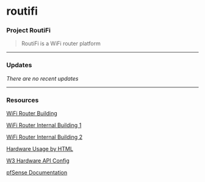 # routifi
### Project RoutiFi
>RoutiFi is a WiFi router platform

***

### Updates
_There are no recent updates_

***

### Resources
[WiFi Router Building](https://arstechnica.com/gadgets/2016/04/the-ars-guide-to-building-a-linux-router-from-scratch/)

[WiFi Router Internal Building 1](http://www.hardwaresecrets.com/anatomy-of-a-broadband-router/)

[WiFi Router Internal Building 2](http://www.cisco.com/networkers/nw99_pres/601.pdf)

[Hardware Usage by HTML](http://www.girliemac.com/presentation-slides/html5-mobile-approach/deviceAPIs.html)

[W3 Hardware API Config](https://www.w3.org/2009/dap/)

[pfSense Documentation](https://www.pfsense.org/)
